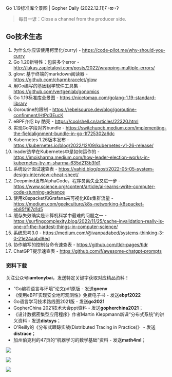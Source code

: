 Go 1.19标准库全景图 | Gopher Daily (2022.12.11)ʕ◔ϖ◔ʔ

>每日一谚：Close a channel from the producer side. 

## Go技术生态

1. 为什么你应该使用柯里化(curry) - https://code-pilot.me/why-should-you-curry
2. Go 1.20新特性：包装多个error - http://lukas.zapletalovi.com/posts/2022/wrapping-multiple-errors/
3. glow: 基于终端的markdown阅读器 - https://github.com/charmbracelet/glow
4. 用Go编写的基因组学软件工具集 - https://github.com/vertgenlab/gonomics
5. Go 1.19标准库全景图 - https://nicetomap.com/golang-1.19-standard-library
6. Goroutine的限制 - https://rebelsource.dev/blog/goroutine-confinment/HtPd3EucK
7. eBPF介绍 by 酷壳 - https://coolshell.cn/articles/22320.html
8. 实现Go字段对齐bundle - https://switchupcb.medium.com/implementing-the-fieldalignment-bundle-in-go-1f725302a6dc
9. Kubernetes 1.26版本发布 - https://kubernetes.io/blog/2022/12/09/kubernetes-v1-26-release/
10. leader选举在Kubernetes中是如何运作的 - https://imoisharma.medium.com/how-leader-election-works-in-kubernetes-by-m-sharma-635d213b3fd1
11. 系统设计面试速查表 - https://vahid.blog/post/2022-05-05-system-design-interview-cheat-sheet/
12. Deepmind发布AlphaCode，程序员离失业又进一步 - https://www.science.org/content/article/ai-learns-write-computer-code-stunning-advance
13. 使用k8spacket和Grafana来可视化K8s集群流量 - https://medium.com/geekculture/k8s-networking-k8spacket-eb85f167d1d5
14. 缓存失效确实是计算机科学中最难的问题之一 - https://surfingcomplexity.blog/2022/11/25/cache-invalidation-really-is-one-of-the-hardest-things-in-computer-science/
15. 系统思考3.0 - https://medium.com/@ivanpadabed/systems-thinking-3-0-21e24aabd8ed
16. 协作编写的控制台命令速查表 - https://github.com/tldr-pages/tldr
17. ChatGPT提示速查表 - https://github.com/f/awesome-chatgpt-prompts

### 资料下载

关注公众号**iamtonybai**，发送特定关键字获取对应精品资料！

* “Go编程语言与环境”论文pdf原版 - 发送**goenv**
* 《使用eBPF实现安全地可观测性》免费电子书 - 发送**ebpf2022**
* Go语言学习技术路线图2021版 - 发送**go2021**
* GopherChina 2021技术大会ppt资料 - 发送**gopherchina2021**；
* 《设计数据密集型应用程序》作者Martin Kleppmann新课“分布式系统”的讲义资料 - 发送**distsys**；
* O'Reilly的《分布式跟踪实战(Distributed Tracing in Practice)》 - 发送**distrace**；
* 加州伯克利的47页的“机器学习的数学基础”资料 - 发送**math4ml**；

![](https://mmbiz.qpic.cn/mmbiz_png/cH6WzfQ94mb54jsFJZ3Knmz8obUsf3PBShthmdSw5E01TcYmUReGkj0BWpxHak1HlnlzHvLmKax53YSGr7aNlA/0?wx_fmt=png)

![](https://mmbiz.qpic.cn/mmbiz_png/cH6WzfQ94mZsOgPXTXZgWiaE03ib9r9WFJXC6xJCA5Y6VSesOZqlGxYfODibvR7UPGxiaM7SZZNQZkRtggPXEfBdwQ/0?wx_fmt=png)

![](https://mmbiz.qpic.cn/mmbiz_png/cH6WzfQ94mb54jsFJZ3Knmz8obUsf3PBrSoqeMvoWCticN2cpU64fJ0FYQdXJhP7ia7WRh8628uOAsQYeE2NibRRw/0?wx_fmt=png)

